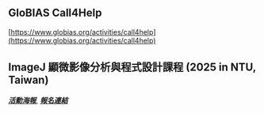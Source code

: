 ## GloBIAS Call4Help
[https://www.globias.org/activities/call4help](https://www.globias.org/activities/call4help)

## 	ImageJ 顯微影像分析與程式設計課程 (2025 in NTU, Taiwan)
***[活動海報](https://drive.google.com/file/d/11DaEflREvSH5XQLByhorO5-ToM6Tu5g0/view?usp=drive_link)***, 
***[報名連結](https://docs.google.com/forms/d/e/1FAIpQLSezDJBtmgAjOasH5-3s5Sg2Fi4L837JW0q_KRdc75TsZTU3EQ/viewform)***  

